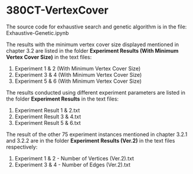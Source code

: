 # 380CT-VertexCover

The source code for exhaustive search and genetic algorithm is in the file:
Exhaustive-Genetic.ipynb

The results with the minimum vertex cover size displayed mentioned in chapter 3.2 are listed in the folder **Experiment Results (With Minimum Vertex Cover Size)** in the text files:
1. Experiment 1 & 2 (With Minimum Vertex Cover Size)
2. Experiment 3 & 4 (With Minimum Vertex Cover Size)
3. Experiment 5 & 6 (With Minimum Vertex Cover Size)

The results conducted using different experiment parameters are listed in the folder **Experiment Results** in the text files:
1. Experiment Result 1 & 2.txt
2. Experiment Result 3 & 4.txt
3. Experiment Result 5 & 6.txt

The result of the other 75 experiment instances mentioned in chapter 3.2.1 and 3.2.2 are in the folder **Experiment Results (Ver.2)** in the text files respectively:
1. Experiment 1 & 2 - Number of Vertices (Ver.2).txt
2. Experiment 3 & 4 - Number of Edges (Ver.2).txt

